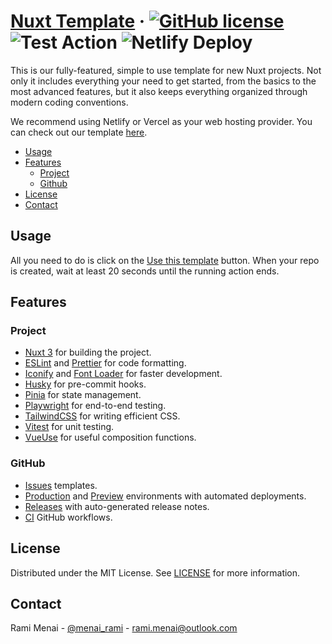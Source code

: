 # [Nuxt Template][website] &middot; [![GitHub license]](./LICENSE) ![Test Action] ![Netlify Deploy]

This is our fully-featured, simple to use template for new Nuxt projects. Not only it includes everything your need to
get started, from the basics to the most advanced features, but it also keeps everything organized through modern coding
conventions.

We recommend using Netlify or Vercel as your web hosting provider. You can check out our template [here][website].

<!-- Table of Contents -->

- [Usage](#usage)
- [Features](#features)
    - [Project](#project)
    - [Github](#github)
- [License](#license)
- [Contact](#contact)

## Usage

All you need to do is click on the [Use this template] button. When your repo is created, wait at least 20 seconds until
the running action ends.

## Features

### Project

- [Nuxt 3] for building the project.
- [ESLint] and [Prettier] for code formatting.
- [Iconify] and [Font Loader] for faster development.
- [Husky] for pre-commit hooks.
- [Pinia] for state management.
- [Playwright] for end-to-end testing.
- [TailwindCSS] for writing efficient CSS.
- [Vitest] for unit testing.
- [VueUse] for useful composition functions.

### GitHub

- [Issues](./.github/ISSUE_TEMPLATE) templates.
- [Production] and [Preview] environments with automated deployments.
- [Releases] with auto-generated release notes.
- [CI](./.github/workflows/ci.yaml) GitHub workflows.

## License

Distributed under the MIT License. See [LICENSE](./LICENSE) for more information.

## Contact

Rami Menai - [@menai_rami][twitter] - [rami.menai@outlook.com][email]

<!-- Packages Links -->

[eslint]: https://eslint.org
[iconify]: https://icones.js.org
[font loader]: https://github.com/ivodolenc/nuxt-font-loader
[husky]: https://typicode.github.io/husky
[nuxt 3]: https://v3.nuxtjs.org
[pinia]: https://pinia.vuejs.org
[playwright]: https://playwright.dev
[prettier]: https://prettier.io
[tailwindcss]: https://tailwindcss.com
[vitest]: https://vitest.dev
[vueuse]: https://vueuse.org

<!-- Repository links -->

[production]: https://github.com/boilercodes/nuxt/deployments/activity_log?environment=Production
[preview]: https://github.com/boilercodes/nuxt/deployments/activity_log?environment=Preview
[releases]: https://github.com/boilercodes/nuxt/releases
[use this template]: https://github.com/boilercodes/nuxt/generate
[website]: https://boilercodes-nuxt.netlify.app

<!-- Shields.io links -->

[github license]: https://img.shields.io/badge/license-MIT-blue.svg
[netlify deploy]: https://img.shields.io/netlify/061c767f-4112-4673-9e67-819888b7ab20
[test action]: https://github.com/boilercodes/nuxt/actions/workflows/ci.yaml/badge.svg

<!-- Social Media links -->

[email]: mailto:rami.menai@outlook.com
[twitter]: https://twitter.com/menai_rami
